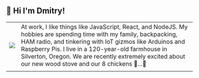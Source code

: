 ## 👋 Hi I'm Dmitry!

| | |
|---|---|
| <image src="https://lh3.googleusercontent.com/T_kR8_e37ralZ8VHKVnQ097VB0E15AHIzTcwyacH-wdJN7jsYhPCscCRdglTNwnYQ3vWIwCPURTzccLWpY4VimMfGW45nC-rGANma0BgGayEJJCKxInH66464BSNZBLq9M-NxXtDZJAEaHoa1XRP0vA27UL98ZkskvCbdAzmAk7eYds8oAnka1yh165-sVLo2RmCadb_0C_2AsqTZmXfhw6c1tZyBIA6FtUJivxnCaNOpT9C9YccNcZcSmiABgC-qj-aHI0KRC_ukINqwaG4eMWS3tz3qkEmms5QebBW12N7Ebe0o8vUqlYlFSN3XdY8rUkJUPjYPr76q3CTX-cgB7eqJ_zL82nAF3qtIrg6nNemL20giEJL6zR9X_O9OK4zhrKgkJuw1zfX_btjPQNTUa2huVbEtwpxukyTK7vtzi-4iaWJ2gYqner6YdGUNnnGYGHKLm9wZJedsFYyKec8PUhhbM22VJYne1aygaUVEoVGoHY3w2R42d-s8nyJCUBWsR7SyZiAIEtiiRzOrM1JCy7Xm30RKScowVxTHKixFXE4QXVRv6pqRn-LPUTdRPAn8TKvosdx5E14XNvuuKGlSp7Uo_SnOTyF-Uis3WuzrjrhcBJe4cPC8V3D3UhMbTK0ByNIEs1zefSWoeUYmPrYRvZaN106B3EVI22ld7CPFs5bNjZQTPuOGuABM5A0ePCQqTpm7CeshLJwU5YhSrN3xFDS=w1108-h1476-no?authuser=0" /> | At work, I like things like JavaScript, React, and NodeJS. My hobbies are spending time with my family, backpacking, HAM radio, and tinkering with IoT gizmos like Arduinos and Raspberry Pis. I live in a 120-year-old farmhouse in Silverton, Oregon. We are recently extremely excited about our new wood stove and our 8 chickens 🐓...🥚 |
| | |
